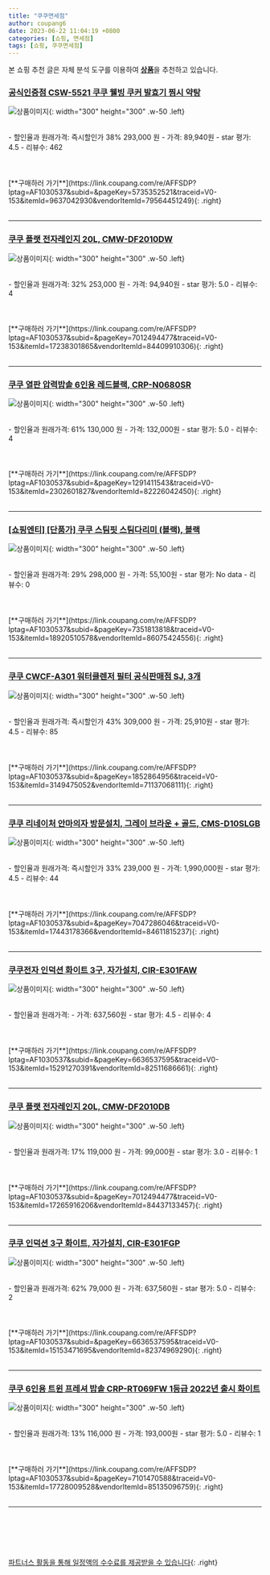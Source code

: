 ```yaml
---
title: "쿠쿠면세점"
author: coupang6
date: 2023-06-22 11:04:19 +0800
categories: [쇼핑, 면세점]
tags: [쇼핑, 쿠쿠면세점]
---
```


본 쇼핑 추천 글은 자체 분석 도구를 이용하여 [**상품**](https://link.coupang.com/a/bao1ui)을 추천하고 있습니다.

### [공식인증점 CSW-5521 쿠쿠 웰빙 쿠커 발효기 찜시 약탕](https://link.coupang.com/re/AFFSDP?lptag=AF1030537&subid=&pageKey=5735352521&traceid=V0-153&itemId=9637042930&vendorItemId=79564451249)

![상품이미지](https://thumbnail7.coupangcdn.com/thumbnails/remote/230x230ex/image/vendor_inventory/82fe/bca585f6506a59169e83b94653b120684c85e5aad3c30eb478069d1827ab.jpg){: width="300" height="300" .w-50 .left}


<br>
- 할인율과 원래가격: 즉시할인가 38%  293,000   원
- 가격: 89,940원
- star 평가: 4.5
- 리뷰수: 462
<br>
<br>
<br>
<br>
[**구매하러 가기**](https://link.coupang.com/re/AFFSDP?lptag=AF1030537&subid=&pageKey=5735352521&traceid=V0-153&itemId=9637042930&vendorItemId=79564451249){: .right}
<br>
<br>

---

### [쿠쿠 플랫 전자레인지 20L, CMW-DF2010DW](https://link.coupang.com/re/AFFSDP?lptag=AF1030537&subid=&pageKey=7012494477&traceid=V0-153&itemId=17238301865&vendorItemId=84409910306)

![상품이미지](https://thumbnail9.coupangcdn.com/thumbnails/remote/230x230ex/image/retail/images/2022/12/21/16/8/ff28e84c-3fbc-4c61-bc48-9e35261cdfd8.jpg){: width="300" height="300" .w-50 .left}


<br>
- 할인율과 원래가격: 32%  253,000   원
- 가격: 94,940원
- star 평가: 5.0
- 리뷰수: 4
<br>
<br>
<br>
<br>
[**구매하러 가기**](https://link.coupang.com/re/AFFSDP?lptag=AF1030537&subid=&pageKey=7012494477&traceid=V0-153&itemId=17238301865&vendorItemId=84409910306){: .right}
<br>
<br>

---

### [쿠쿠 열판 압력밥솥 6인용 레드블랙, CRP-N0680SR](https://link.coupang.com/re/AFFSDP?lptag=AF1030537&subid=&pageKey=1291411543&traceid=V0-153&itemId=2302601827&vendorItemId=82226042450)

![상품이미지](https://thumbnail7.coupangcdn.com/thumbnails/remote/230x230ex/image/vendor_inventory/ff92/c988b9519415e0a0faa1742f16e27853ab9a2b8b8f84bb33f3358845f0aa.png){: width="300" height="300" .w-50 .left}


<br>
- 할인율과 원래가격: 61%  130,000   원
- 가격: 132,000원
- star 평가: 5.0
- 리뷰수: 4
<br>
<br>
<br>
<br>
[**구매하러 가기**](https://link.coupang.com/re/AFFSDP?lptag=AF1030537&subid=&pageKey=1291411543&traceid=V0-153&itemId=2302601827&vendorItemId=82226042450){: .right}
<br>
<br>

---

### [[쇼핑엔티] [단품가] 쿠쿠 스팀핏 스팀다리미 (블랙), 블랙](https://link.coupang.com/re/AFFSDP?lptag=AF1030537&subid=&pageKey=7351813818&traceid=V0-153&itemId=18920510578&vendorItemId=86075424556)

![상품이미지](https://thumbnail7.coupangcdn.com/thumbnails/remote/230x230ex/image/vendor_inventory/8ee7/b31625ec7bc8e198c265f507e9ef0e8288b608eb2c8c922579997e42d319.jpg){: width="300" height="300" .w-50 .left}


<br>
- 할인율과 원래가격: 29%  298,000   원
- 가격: 55,100원
- star 평가: No data
- 리뷰수: 0
<br>
<br>
<br>
<br>
[**구매하러 가기**](https://link.coupang.com/re/AFFSDP?lptag=AF1030537&subid=&pageKey=7351813818&traceid=V0-153&itemId=18920510578&vendorItemId=86075424556){: .right}
<br>
<br>

---

### [쿠쿠 CWCF-A301 워터클렌저 필터 공식판매점 SJ, 3개](https://link.coupang.com/re/AFFSDP?lptag=AF1030537&subid=&pageKey=1852864956&traceid=V0-153&itemId=3149475052&vendorItemId=71137068111)

![상품이미지](https://thumbnail8.coupangcdn.com/thumbnails/remote/230x230ex/image/vendor_inventory/4e66/860127383b242c4c66ee70a7f69926b9e2dc10bfa5745a5b30fadeafada7.jpg){: width="300" height="300" .w-50 .left}


<br>
- 할인율과 원래가격: 즉시할인가 43%  309,000   원
- 가격: 25,910원
- star 평가: 4.5
- 리뷰수: 85
<br>
<br>
<br>
<br>
[**구매하러 가기**](https://link.coupang.com/re/AFFSDP?lptag=AF1030537&subid=&pageKey=1852864956&traceid=V0-153&itemId=3149475052&vendorItemId=71137068111){: .right}
<br>
<br>

---

### [쿠쿠 리네이처 안마의자 방문설치, 그레이 브라운 + 골드, CMS-D10SLGB](https://link.coupang.com/re/AFFSDP?lptag=AF1030537&subid=&pageKey=7047286046&traceid=V0-153&itemId=17443178366&vendorItemId=84611815237)

![상품이미지](https://thumbnail6.coupangcdn.com/thumbnails/remote/230x230ex/image/retail/images/2023/01/06/10/5/637b9040-7909-4974-919f-aa2df276a04f.jpg){: width="300" height="300" .w-50 .left}


<br>
- 할인율과 원래가격: 즉시할인가 33%  239,000   원
- 가격: 1,990,000원
- star 평가: 4.5
- 리뷰수: 44
<br>
<br>
<br>
<br>
[**구매하러 가기**](https://link.coupang.com/re/AFFSDP?lptag=AF1030537&subid=&pageKey=7047286046&traceid=V0-153&itemId=17443178366&vendorItemId=84611815237){: .right}
<br>
<br>

---

### [쿠쿠전자 인덕션 화이트 3구, 자가설치, CIR-E301FAW](https://link.coupang.com/re/AFFSDP?lptag=AF1030537&subid=&pageKey=6636537595&traceid=V0-153&itemId=15291270391&vendorItemId=82511686661)

![상품이미지](https://thumbnail10.coupangcdn.com/thumbnails/remote/230x230ex/image/retail/images/4420122577526781-2b419ddf-220c-4db1-bef8-e1ffdc76afe4.jpg){: width="300" height="300" .w-50 .left}


<br>
- 할인율과 원래가격: 
- 가격: 637,560원
- star 평가: 4.5
- 리뷰수: 4
<br>
<br>
<br>
<br>
[**구매하러 가기**](https://link.coupang.com/re/AFFSDP?lptag=AF1030537&subid=&pageKey=6636537595&traceid=V0-153&itemId=15291270391&vendorItemId=82511686661){: .right}
<br>
<br>

---

### [쿠쿠 플랫 전자레인지 20L, CMW-DF2010DB](https://link.coupang.com/re/AFFSDP?lptag=AF1030537&subid=&pageKey=7012494477&traceid=V0-153&itemId=17265916206&vendorItemId=84437133457)

![상품이미지](https://thumbnail8.coupangcdn.com/thumbnails/remote/230x230ex/image/retail/images/2022/12/23/10/3/a9f53ef1-0690-4039-8478-2e1dd976e021.jpg){: width="300" height="300" .w-50 .left}


<br>
- 할인율과 원래가격: 17%  119,000   원
- 가격: 99,000원
- star 평가: 3.0
- 리뷰수: 1
<br>
<br>
<br>
<br>
[**구매하러 가기**](https://link.coupang.com/re/AFFSDP?lptag=AF1030537&subid=&pageKey=7012494477&traceid=V0-153&itemId=17265916206&vendorItemId=84437133457){: .right}
<br>
<br>

---

### [쿠쿠 인덕션 3구 화이트, 자가설치, CIR-E301FGP](https://link.coupang.com/re/AFFSDP?lptag=AF1030537&subid=&pageKey=6636537595&traceid=V0-153&itemId=15153471695&vendorItemId=82374969290)

![상품이미지](https://thumbnail10.coupangcdn.com/thumbnails/remote/230x230ex/image/retail/images/1668714644094496-9e76c398-2ef3-411c-aa95-ad5525c8e071.jpg){: width="300" height="300" .w-50 .left}


<br>
- 할인율과 원래가격: 62%  79,000   원
- 가격: 637,560원
- star 평가: 5.0
- 리뷰수: 2
<br>
<br>
<br>
<br>
[**구매하러 가기**](https://link.coupang.com/re/AFFSDP?lptag=AF1030537&subid=&pageKey=6636537595&traceid=V0-153&itemId=15153471695&vendorItemId=82374969290){: .right}
<br>
<br>

---

### [쿠쿠 6인용 트윈 프레셔 밥솥 CRP-RT069FW 1등급 2022년 출시 화이트](https://link.coupang.com/re/AFFSDP?lptag=AF1030537&subid=&pageKey=7101470588&traceid=V0-153&itemId=17728009528&vendorItemId=85135096759)

![상품이미지](https://thumbnail9.coupangcdn.com/thumbnails/remote/230x230ex/image/vendor_inventory/3944/244415ae6e473bb3aa66be2cbd61e450216a8119353c82ae41b0520e3d7f.png){: width="300" height="300" .w-50 .left}


<br>
- 할인율과 원래가격: 13%  116,000   원
- 가격: 193,000원
- star 평가: 5.0
- 리뷰수: 1
<br>
<br>
<br>
<br>
[**구매하러 가기**](https://link.coupang.com/re/AFFSDP?lptag=AF1030537&subid=&pageKey=7101470588&traceid=V0-153&itemId=17728009528&vendorItemId=85135096759){: .right}
<br>
<br>

---
<br><br><br><br><br> [파트너스 활동을 통해 일정액의 수수료를 제공받을 수 있습니다](https://link.coupang.com/a/bao1ui){: .right}